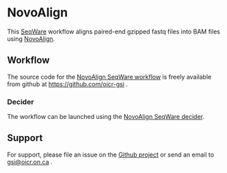 # NovoAlign 

This [SeqWare](http://seqware.github.io/) workflow aligns paired-end gzipped fastq files into BAM files using [NovoAlign](http://www.novocraft.com/products/novoalign/). 

## Workflow

The source code for the [NovoAlign SeqWare workflow](workflow-novoalign) is freely available from github at https://github.com/oicr-gsi .

### Decider

The workflow can be launched using the [NovoAlign SeqWare decider](decider-novoalign). 

## Support

For support, please file an issue on the [Github project](https://github.com/oicr-gsi) or send an email to gsi@oicr.on.ca .
